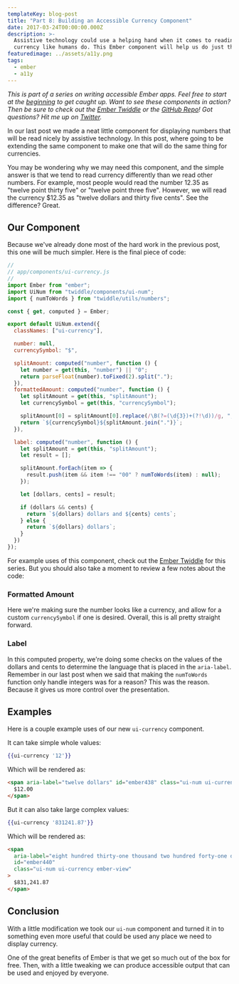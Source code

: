 ```yaml
---
templateKey: blog-post
title: "Part 8: Building an Accessible Currency Component"
date: 2017-03-24T00:00:00.000Z
description: >-
  Assistive technology could use a helping hand when it comes to reading
  currency like humans do. This Ember component will help us do just that.
featuredimage: ../assets/a11y.png
tags:
  - ember
  - a11y
---
```


_This is part of a series on writing accessible Ember apps. Feel free to start at the [beginning](/blog/2017-03-17-what-is-accessibility/) to get caught up. Want to see these components in action? Then be sure to check out the [Ember Twiddle](https://ember-twiddle.com/8b5dc1fc195ff15212323cc294160c85?fullScreen=true) or the [GitHub Repo](https://github.com/krivaten/accessible-app)! Got questions? Hit me up on [Twitter](https://twitter.com/krivaten)._

In our last post we made a neat little component for displaying numbers that will be read nicely by assistive technology. In this post, where going to be extending the same component to make one that will do the same thing for currencies.

You may be wondering why we may need this component, and the simple answer is that we tend to read currency differently than we read other numbers. For example, most people would read the number 12.35 as "twelve point thirty five" or "twelve point three five". However, we will read the currency \$12.35 as "twelve dollars and thirty five cents". See the difference? Great.

## Our Component

Because we've already done most of the hard work in the previous post, this one will be much simpler. Here is the final piece of code:

```js
//
// app/components/ui-currency.js
//
import Ember from "ember";
import UiNum from "twiddle/components/ui-num";
import { numToWords } from "twiddle/utils/numbers";

const { get, computed } = Ember;

export default UiNum.extend({
  classNames: ["ui-currency"],

  number: null,
  currencySymbol: "$",

  splitAmount: computed("number", function () {
    let number = get(this, "number") || "0";
    return parseFloat(number).toFixed(2).split(".");
  }),
  formattedAmount: computed("number", function () {
    let splitAmount = get(this, "splitAmount");
    let currencySymbol = get(this, "currencySymbol");

    splitAmount[0] = splitAmount[0].replace(/\B(?=(\d{3})+(?!\d))/g, ",");
    return `${currencySymbol}${splitAmount.join(".")}`;
  }),

  label: computed("number", function () {
    let splitAmount = get(this, "splitAmount");
    let result = [];

    splitAmount.forEach(item => {
      result.push(item && item !== "00" ? numToWords(item) : null);
    });

    let [dollars, cents] = result;

    if (dollars && cents) {
      return `${dollars} dollars and ${cents} cents`;
    } else {
      return `${dollars} dollars`;
    }
  })
});
```

For example uses of this component, check out the [Ember Twiddle](https://ember-twiddle.com/8b5dc1fc195ff15212323cc294160c85?fileTreeShown=false&numColumns=0&route=%2Finputs) for this series. But you should also take a moment to review a few notes about the code:

### Formatted Amount

Here we're making sure the number looks like a currency, and allow for a custom `currencySymbol` if one is desired. Overall, this is all pretty straight forward.

### Label

In this computed property, we're doing some checks on the values of the dollars and cents to determine the language that is placed in the `aria-label`. Remember in our last post when we said that making the `numToWords` function only handle integers was for a reason? This was the reason. Because it gives us more control over the presentation.

## Examples

Here is a couple example uses of our new `ui-currency` component.

It can take simple whole values:

```hbs
{{ui-currency '12'}}
```

Which will be rendered as:

```html
<span aria-label="twelve dollars" id="ember438" class="ui-num ui-currency ember-view">
  $12.00
</span>
```

But it can also take large complex values:

```hbs
{{ui-currency '831241.87'}}
```

Which will be rendered as:

```html
<span
  aria-label="eight hundred thirty-one thousand two hundred forty-one dollars and eighty-seven cents"
  id="ember440"
  class="ui-num ui-currency ember-view"
>
  $831,241.87
</span>
```

## Conclusion

With a little modification we took our `ui-num` component and turned it in to something even more useful that could be used any place we need to display currency.

One of the great benefits of Ember is that we get so much out of the box for free. Then, with a little tweaking we can produce accessible output that can be used and enjoyed by everyone.
